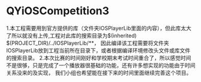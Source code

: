 # QYiOSCompetition3
1.本工程需要用到官方提供的库（文件夹IOSPlayerLib里面的内容），但此库太大了所以就没有上传,工程对此库的搜索目录为$(inherited) $(PROJECT_DIR)/../IOSPlayerLib/**，
因此编译该工程需要将文件夹IOSPlayerLib放到工程当前所在目录下，或者根据编译环境修改头文件或库文件的搜索目录。
2.本次比赛的时间刚好和学校期末考试时间重合了，所以感觉时间不是很够，只是完成了一个播放器很基础的功能，还有许多想实现的功能由于时间关系没来的及实现，
我们小组也希望能在接下来的时间里面继续完善这个项目。
